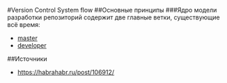 #Version Control System flow
##Основные принципы
###Ядро модели разработки
репозиторий содержит две главные ветки, существующие всё время:
- [master](branch-mater.md)
- [developer](branch-developer.md)

##Источники
* https://habrahabr.ru/post/106912/